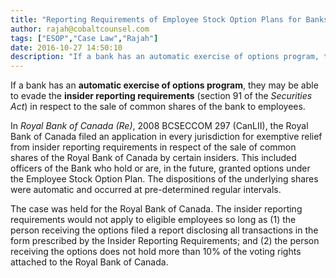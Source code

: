```yaml
---
title: "Reporting Requirements of Employee Stock Option Plans for Banks"
author: rajah@cobaltcounsel.com
tags: ["ESOP","Case Law","Rajah"]
date: 2016-10-27 14:50:10
description: "If a bank has an automatic exercise of options program, they may be able to evade the insider reporting requirements (section 91 of the Securities Act) in respect to the sale of common shares of the bank to employees."
---
```


If a bank has an **automatic exercise of options program**, they may be able to evade the **insider reporting requirements** (section 91 of the *Securities Act*) in respect to the sale of common shares of the bank to employees.

In *Royal Bank of Canada (Re)*, 2008 BCSECCOM 297 (CanLII), the Royal Bank of Canada filed an application in every jurisdiction for exemptive relief from insider reporting requirements in respect of the sale of common shares of the Royal Bank of Canada by certain insiders. This included officers of the Bank who hold or are, in the future, granted options under the Employee Stock Option Plan. The dispositions of the underlying shares were automatic and occurred at pre-determined regular intervals. 

The case was held for the Royal Bank of Canada. The insider reporting requirements would not apply to eligible employees so long as (1) the person receiving the options filed a report disclosing all transactions in the form prescribed by the Insider Reporting Requirements; and (2) the person receiving the options does not hold more than 10% of the voting rights attached to the Royal Bank of Canada.
